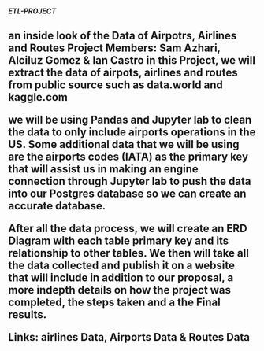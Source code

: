 <h5>ETL-PROJECT</h5>

<h2>an inside look of the Data of Airpotrs, Airlines and Routes
Project Members: Sam Azhari, Alciluz Gomez & Ian Castro
in this Project, we will extract the data of airpots, airlines and routes from public source such as data.world and kaggle.com

we will be using Pandas and Jupyter lab to clean the data to only include airports operations in the US. Some additional data that we will be using are the airports codes (IATA) as the primary key that will assist us in making an engine connection through Jupyter lab to push the data into our Postgres database so we can create an accurate database.

After all the data process, we will create an ERD Diagram with each table primary key and its relationship to other tables. We then will take all the data collected and publish it on a website that will include in addition to our proposal, a more indepth details on how the project was completed, the steps taken and a the Final results.

Links: airlines Data, Airports Data & Routes Data
